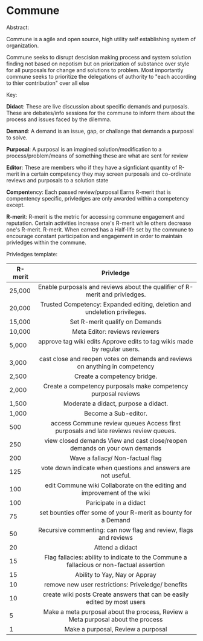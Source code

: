 # Commune

Abstract:

Commune is a agile and open source, high utility self establishing system of organization.

Commune seeks to disrupt descision making process and system solution finding not based on nepotism but on priorization of substance over style for all purposals for change and solutions to problem.
Most importantly commune seeks to prioritize the delegations of authority to "each according to thier contribution" over all else

Key:

**Didact**: These are live discussion about specific demands and purposals. These are debates/info sessions for the commune to inform them about the process and issues faced by the dilemma. 

**Demand**: A demand is an issue, gap, or challange that demands a purposal to solve.

**Purposal**: A purposal is an imagined solution/modification to a process/problem/means of something these are what are sent for review

**Editor**: These are members who if they have a signficiant quantity of R-merit in a certain competency they may screen purposals and co-ordinate reviews and purposals to a solution state

**Compen**tency: Each passed review/purposal Earns R-merit that is compentency specific, privledges are only awarded within a competency except.

**R-meri**t: R-merit is the metric for accessing commune engagement and reputation. Certain activities increase one's R-merit while others decrease one's R-merit. R-merit. When earned has a Half-life set by the commune to encourage constant participation and engagement in order to maintain privledges within the commune. 

Privledges template:

|R-merit| Privledge                                                                               |
| ----- |:---------------------------------------------------------------------------------------:|
|25,000 | Enable purposals and reviews about the qualifier of R-merit and privledges.             |
|20,000 | Trusted Competency: Expanded editing, deletion and undeletion privileges.               |
|15,000 | Set R-merit qualify on Demands                                                          |
|10,000 | Meta Editor: reviews reviewers                                                          |
|5,000  | approve tag wiki edits  Approve edits to tag wikis made by regular users.               |
|3,000  | cast close and reopen votes on demands and reviews on anything in competency            |
|2,500  | Create a competency bridge.                                                             |
|2,000  | Create a competency purposals make competency purposal reviews                          |
|1,500  | Moderate a didact, purpose a didact.                                                    |
|1,000  | Become a Sub-editor.                                                                    |
|500    | access Commune review queues Access first purposals and late reviews review queues.     |
|250    | view closed demands View and cast close/reopen demands on your own demands              |
|200    | Wave a fallacy/ Non-factual flag                                                        |
|125    | vote down indicate when questions and answers are not useful.                           |
|100    | edit Commune wiki Collaborate on the editing and improvement of the wiki                |
|100    | Paricipate in a didact                                                                  |
|75     | set bounties offer some of your R-merit as bounty for a Demand                          |
|50     | Recursive commenting: can now flag and review, flags and reviews                        |
|20     | Attend a didact                                                                         |
|15     | Flag fallacies: ability to indicate to the Commune a fallacious or non-factual assertion|
|15     | Ability to Yay, Nay or Appray                                                           |
|10     | remove new user restrictions: Priveledge/ benefits                                      |
|10     | create wiki posts Create answers that can be easily edited by most users                |
|5      | Make a meta purposal about the process, Review a Meta purposal about the process        |
|1      | Make a purposal, Review a purposal                                                      |
